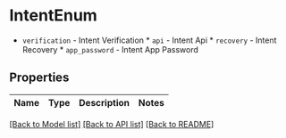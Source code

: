 # IntentEnum

* `verification` - Intent Verification * `api` - Intent Api * `recovery` - Intent Recovery * `app_password` - Intent App Password

## Properties
Name | Type | Description | Notes
------------ | ------------- | ------------- | -------------

[[Back to Model list]](../README.md#documentation-for-models) [[Back to API list]](../README.md#documentation-for-api-endpoints) [[Back to README]](../README.md)


